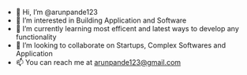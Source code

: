 - 👋 Hi, I’m @arunpande123
- 👀 I’m interested in Building Application and Software 
- 🌱 I’m currently learning most efficent and latest ways to develop any functionality
- 💞️ I’m looking to collaborate on Startups, Complex Softwares and Application
- 📫 You can reach me at arunpande123@gmail.com
